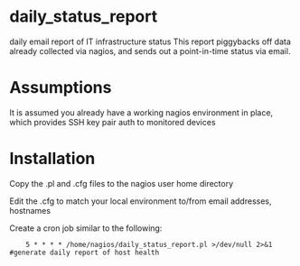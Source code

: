 # daily_status_report
daily email report of IT infrastructure status
This report piggybacks off data already collected via nagios, and sends out a point-in-time status via email.

# Assumptions
It is assumed you already have a working nagios environment in place, which provides SSH key pair auth to monitored devices

# Installation
Copy the .pl and .cfg files to the nagios user home directory

Edit the .cfg to match your local environment to/from email addresses, hostnames

Create a cron job similar to the following:
```
    5 * * * * /home/nagios/daily_status_report.pl >/dev/null 2>&1 #generate daily report of host health
```
